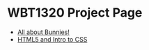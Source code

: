 # WBT1320 Project Page

<ul>
    <li><a href="intro_to_html/imagines/index.html" target="_blank">All about Bunnies!</a></li>
    <li><a href="html5_into_css\css\images/index.html" target="_blank">HTML5 and Intro to CSS </a></li>
</ul>